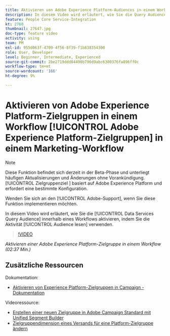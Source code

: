 ```yaml
---
title: Aktivieren von Adobe Experience Platform-Audiences in einem Workflow
description: In diesem Video wird erläutert, wie Sie die Query Audience für Data Services innerhalb eines Workflows aktivieren, indem Sie die Aktivität "Audience lesen"verwenden.
feature: People Core Service-Integration
kt: 2760
thumbnail: 27647.jpg
doc-type: feature video
activity: using
team: PM
exl-id: 955d063f-4709-4f56-8f39-f1b838354300
role: User, Developer
level: Beginner, Intermediate, Experienced
source-git-commit: 2be2719ddd84490b796d9abc6300376fa896ff0c
workflow-type: tm+mt
source-wordcount: '166'
ht-degree: 9%

---
```


# Aktivieren von Adobe Experience Platform-Zielgruppen in einem Workflow [!UICONTROL Adobe Experience Platform-Zielgruppen] in einem Marketing-Workflow

>[!NOTE]
>
>Diese Funktion befindet sich derzeit in der Beta-Phase und unterliegt häufigen Aktualisierungen und Änderungen ohne Vorankündigung. [!UICONTROL Zielgruppenziel ] basiert auf Adobe Experience Platform und erfordert eine bestimmte Konfiguration.
>
>Wenden Sie sich an den [!UICONTROL Adobe-Support], wenn Sie diese Funktion implementieren möchten.

In diesem Video wird erläutert, wie Sie die [!UICONTROL Data Services Query Audience] innerhalb eines Workflows aktivieren, indem Sie die Aktivität [!UICONTROL Audience lesen] verwenden.

>[!VIDEO](https://video.tv.adobe.com/v/27647?quality=12)

*Aktivieren einer Adobe Experience Platform-Zielgruppe in einem Workflow (02:37 Min.)*

## Zusätzliche Ressourcen

Dokumentation:

* [Aktivieren von Experience Platform-Zielgruppen in Campaign - Dokumentation](https://docs.adobe.com/content/help/en/campaign-standard/using/profiles-and-audiences/working-with-adobe-experience-platform/aep-about-audience-destinations-service.html)

Videoressource:

* [Erstellen einer neuen Zielgruppe in Adobe Campaign Standard mit Unified Segment Builder](/help/profiles-and-audiences/audience-destinations/creating-audiences-using-segment-builder.md)
* [Zielgruppendimension eines Versands für eine Platform-Zielgruppe ändern](/help/profiles-and-audiences/audience-destinations/changing-targeting-dimension.md)
